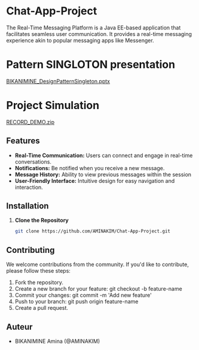# Chat-App-Project

The Real-Time Messaging Platform is a Java EE-based application that facilitates seamless user communication. It provides a real-time messaging experience akin to popular messaging apps like Messenger.

# Pattern SINGLOTON presentation
[BIKANIMINE_DesignPatternSingleton.pptx](https://github.com/AMINAKIM/Chat-App-Project/files/12807920/BIKANIMINE_DesignPatternSingleton.pptx)


# Project Simulation 
[RECORD_DEMO.zip](https://github.com/AMINAKIM/Chat-App-Project/files/12807939/RECORD_DEMO.zip)

 
## Features

- **Real-Time Communication:**  Users can connect and engage in real-time conversations.
- **Notifications:** Be notified when you receive a new message.
- **Message History:** Ability to view previous messages within the session
- **User-Friendly Interface:** Intuitive design for easy navigation and interaction.


## Installation

1. **Clone the Repository**

    ```bash
    git clone https://github.com/AMINAKIM/Chat-App-Project.git
    ```

## Contributing
We welcome contributions from the community. If you'd like to contribute, please follow these steps:

1. Fork the repository.
2. Create a new branch for your feature: git checkout -b feature-name
3. Commit your changes: git commit -m 'Add new feature'
4. Push to your branch: git push origin feature-name
5. Create a pull request.

## Auteur
- BIKANIMINE Amina (@AMINAKIM)
